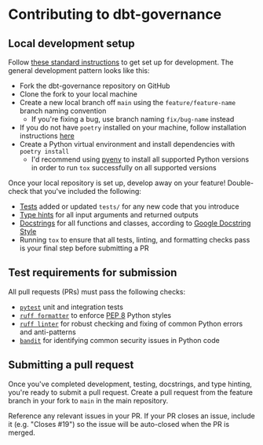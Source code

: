 # Contributing to dbt-governance

## Local development setup

Follow [these standard instructions](https://opensource.guide/how-to-contribute/#opening-a-pull-request) to get set up
for development. The general development pattern looks like this:

- Fork the dbt-governance repository on GitHub
- Clone the fork to your local machine
- Create a new local branch off `main` using the `feature/feature-name` branch naming convention
  - If you're fixing a bug, use branch naming `fix/bug-name` instead
- If you do not have `poetry` installed on your machine, follow installation instructions [here](https://python-poetry.org/docs/#installation)
- Create a Python virtual environment and install dependencies with `poetry install`
  - I'd recommend using [pyenv](https://github.com/pyenv/pyenv) to install all supported Python versions in order to run `tox` successfully on all supported versions

Once your local repository is set up, develop away on your feature! Double-check that you've included the following:

- [Tests](https://docs.pytest.org/en/latest/) added or updated `tests/` for any new code that you introduce
- [Type hints](https://docs.python.org/3/library/typing.html) for all input arguments and returned outputs
- [Docstrings](https://sphinx-rtd-tutorial.readthedocs.io/en/latest/docstrings.html) for all functions and classes, according to [Google Docstring Style](https://sphinxcontrib-napoleon.readthedocs.io/en/latest/example_google.html)
- Running `tox` to ensure that all tests, linting, and formatting checks pass is your final step before submitting a PR

## Test requirements for submission

All pull requests (PRs) must pass the following checks:

- [`pytest`](https://docs.pytest.org/en/latest/) unit and integration tests
- [`ruff formatter`](https://docs.astral.sh/ruff/formatter/) to enforce [PEP 8](https://peps.python.org/pep-0008/) Python styles
- [`ruff linter`](https://docs.astral.sh/ruff/linter/) for robust checking and fixing of common Python errors and anti-patterns
- [`bandit`](https://github.com/PyCQA/bandit) for identifying common security issues in Python code

## Submitting a pull request

Once you've completed development, testing, docstrings, and type hinting, you're ready to submit a pull request. Create
a pull request from the feature branch in your fork to `main` in the main repository.

Reference any relevant issues in your PR. If your PR closes an issue, include it (e.g. "Closes #19") so the issue will
be auto-closed when the PR is merged.
